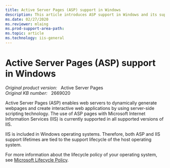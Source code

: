 ```yaml
---
title: Active Server Pages (ASP) support in Windows
description: This article introduces ASP support in Windows and its support lifetime.
ms.date: 02/27/2020
ms.reviewer: mlaing
ms.prod-support-area-path: 
ms.topic: article
ms.technology: iis-general
---
```

# Active Server Pages (ASP) support in Windows

_Original product version:_ &nbsp; Active Server Pages  
_Original KB number:_ &nbsp; 2669020

Active Server Pages (ASP) enables web servers to dynamically generate webpages and create interactive web applications by using server-side scripting technology. The use of ASP pages with Microsoft Internet Information Services (IIS) is currently supported in all supported versions of IIS.

IIS is included in Windows operating systems. Therefore, both ASP and IIS support lifetimes are tied to the support lifecycle of the host operating system.

For more information about the lifecycle policy of your operating system, see [Microsoft Lifecycle Policy](https://support.microsoft.com/lifecycle).
